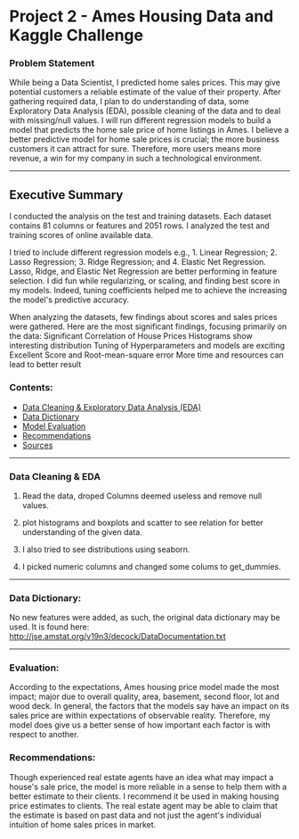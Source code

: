 # Project 2 - Ames Housing Data and Kaggle Challenge

### Problem Statement

While being a Data Scientist, I predicted home sales prices. This may give potential customers a reliable estimate of the value of their property. After gathering required data, I plan to do understanding of data, some Exploratory Data Analysis (EDA), possible cleaning of the data and to deal with missing/null values. I will run different regression models to build a model that predicts the home sale price of home listings in Ames. I believe a better predictive model for home sale prices is crucial; the more business customers it can attract for sure. Therefore, more users means more revenue, a win for my company in such a technological environment.

---

## Executive Summary
I conducted the analysis on the test and training datasets. Each dataset contains 81 columns or features and 2051 rows. I analyzed the test and training scores of online available data.

I tried to include different regression models e.g., 1. Linear Regression; 2. Lasso Regression; 3. Ridge Regression; and 4. Elastic Net Regression.  Lasso, Ridge, and Elastic Net Regression are better performing in feature selection.  I did fun while regularizing, or scaling, and finding best score in my models. Indeed, tuning coefficients helped me to achieve the increasing the model's predictive accuracy.

When analyzing the datasets, few findings about scores and sales prices were gathered. Here are the most significant findings, focusing primarily on the data:
Significant Correlation of House Prices
Histograms show interesting distribution
Tuning of Hyperparameters and models are exciting
Excellent Score and Root-mean-square error
More time and resources can lead to better result


### Contents:

- [Data Cleaning & Exploratory Data Analysis (EDA)](#EDA)
- [Data Dictionary](#Data-Dictionary)
- [Model Evaluation](#Model-Evaluation)
- [Recommendations](#Business-Recommendations)
- [Sources](#Sources)

---

### Data Cleaning & EDA

1) Read the data, droped Columns deemed useless and remove null values.

2) plot histograms and boxplots and scatter to see relation for better understanding of the given data.

3) I also tried to see distributions using seaborn.

4) I picked numeric columns and changed some colums to get_dummies.

---

### Data Dictionary:

No new features were added, as such, the original data dictionary may be used. It is found here: http://jse.amstat.org/v19n3/decock/DataDocumentation.txt

---


### Evaluation:

According to the expectations, Ames housing price model made the most impact; major due to overall quality, area, basement, second floor, lot and  wood deck. In general, the factors that the models say have an impact on its sales price are within expectations of observable reality. Therefore, my model does give us a better sense of how important each factor is with respect to another.

### Recommendations:

Though experienced real estate agents have an idea what may impact a house's sale price, the model is more reliable in a sense to help them with a better estimate to their clients. I recommend it be used in making housing price estimates to clients. The real estate agent may be able to claim that the estimate is based on past data and not just the agent's individual intuition of home sales prices in market.
